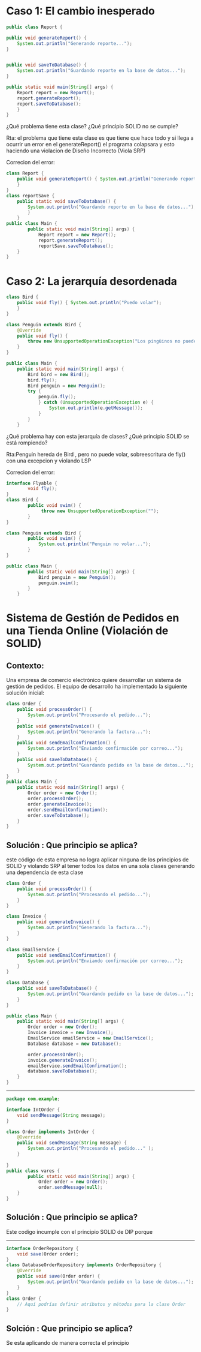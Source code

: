 # Caso 1: El cambio inesperado

```java
public class Report {

public void generateReport() { 
    System.out.println("Generando reporte...");
}


public void saveToDatabase() {
	System.out.println("Guardando reporte en la base de datos...");
}

public static void main(String[] args) { 
    Report report = new Report(); 
    report.generateReport(); 
    report.saveToDatabase();
	}
}
```

¿Qué problema tiene esta clase? ¿Qué principio SOLID no se cumple?

Rta: el problema que tiene esta clase es que tiene que hace todo y si llega a ocurrir un error en el generateReport() el programa colapsara y esto haciendo una violacion de Diseño Incorrecto (Viola SRP) 

Correcion del error:

```java
class Report {
    public void generateReport() { System.out.println("Generando reporte...");
    }
}
class reportSave {
    public static void saveToDatabase() {
        System.out.println("Guardando reporte en la base de datos...");
        }
    }
public class Main { 
        public static void main(String[] args) { 
            Report report = new Report(); 
            report.generateReport(); 
            reportSave.saveToDatabase();
    }
}

```

# Caso 2: La jerarquía desordenada

```java
class Bird {
	public void fly() { System.out.println("Puedo volar");
	}
}

class Penguin extends Bird { 
    @Override
	public void fly() {
		throw new UnsupportedOperationException("Los pingüinos no pueden volar");
	}
}

public class Main {
	public static void main(String[] args) { 
        Bird bird = new Bird();
        bird.fly();
        Bird penguin = new Penguin();
    	try {
    		penguin.fly();
    		} catch (UnsupportedOperationException e) {
    			System.out.println(e.getMessage());
    		}
    	}
    }	

```

¿Qué problema hay con esta jerarquía de clases? ¿Qué principio SOLID se está rompiendo?

Rta:Penguin hereda de Bird , pero no puede volar, sobreescritura de fly() con una excepcion y violando LSP

Correcion del error:

```java
interface Flyable {
        void fly();
}
class Bird {
        public void swim() {
             throw new UnsupportedOperationException("");
        }
}

class Penguin extends Bird { 
        public void swim() {
        	System.out.println("Penguin no volar...");
        }
}

public class Main {
        public static void main(String[] args) { 
        	Bird penguin = new Penguin();
            penguin.swim();
    	}
    }

```





























# Sistema de Gestión de Pedidos en una Tienda Online (Violación de SOLID)

## Contexto:

Una empresa de comercio electrónico quiere desarrollar un sistema de gestión de pedidos. El equipo de desarrollo ha implementado la siguiente solución inicial:

```java
class Order {
    public void processOrder() {
        System.out.println("Procesando el pedido...");
    }
    public void generateInvoice() {
        System.out.println("Generando la factura...");
    }
    public void sendEmailConfirmation() {
        System.out.println("Enviando confirmación por correo...");
    }
    public void saveToDatabase() {
       	System.out.println("Guardando pedido en la base de datos...");
    }
}
public class Main {
    public static void main(String[] args) {
        Order order = new Order();
        order.processOrder();
        order.generateInvoice();
        order.sendEmailConfirmation();
        order.saveToDatabase();
    }
} 
```

## Solución : Que principio se aplica?

este código de esta empresa no logra aplicar ninguna de los principios de SOLID y violando SRP al tener todos los datos en una sola clases generando una dependencia de esta clase

```java
class Order {
    public void processOrder() {
        System.out.println("Procesando el pedido...");
    }
}

class Invoice {
    public void generateInvoice() {
        System.out.println("Generando la factura...");
    }
}

class EmailService {
    public void sendEmailConfirmation() {
        System.out.println("Enviando confirmación por correo...");
    }
}

class Database {
    public void saveToDatabase() {
        System.out.println("Guardando pedido en la base de datos...");
    }
}

public class Main {
    public static void main(String[] args) {
        Order order = new Order();
        Invoice invoice = new Invoice();
        EmailService emailService = new EmailService();
        Database database = new Database();

        order.processOrder();
        invoice.generateInvoice();
        emailService.sendEmailConfirmation();
        database.saveToDatabase();
    }
}

```

----------

```java
package com.example;

interface IntOrder {
    void sendMessage(String message);
}

class Order implements IntOrder {
    @Override
    public void sendMessage(String message) {
        System.out.println("Procesando el pedido..." );
    } 
        
}
public class vares {
        public static void main(String[] args) {
            Order order = new Order();
            order.sendMessage(null);
    }
}
```

## Solución : Que principio se aplica?

Este codigo incumple con el principio SOLID de DIP porque

------

```java
interface OrderRepository {
    void save(Order order);
}
class DatabaseOrderRepository implements OrderRepository {
    @Override
    public void save(Order order) {
        System.out.println("Guardando pedido en la base de datos...");
    }
}
class Order {
    // Aquí podrías definir atributos y métodos para la clase Order
}
```

## Solción : Que principio se aplica?

Se esta aplicando de manera correcta el principio 







